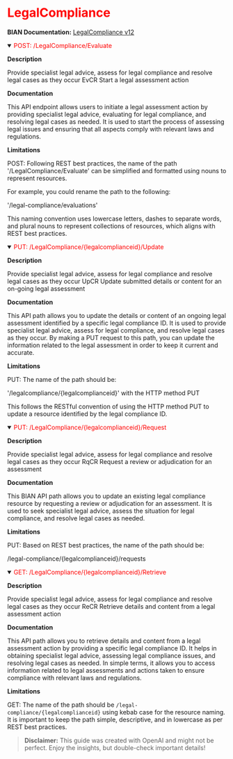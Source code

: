 <h1 style='color:red;'>LegalCompliance</h1>

**BIAN Documentation:** [LegalCompliance v12](https://app.swaggerhub.com/apis/BIAN-3/LegalCompliance/12.0.0)

<details open>
  <summary><span style='color:red;'>POST: /LegalCompliance/Evaluate</span></summary>

  **Description**

  Provide specialist legal advice, assess for legal compliance and resolve legal cases as they occur EvCR Start a legal assessment action

  **Documentation**

  This API endpoint allows users to initiate a legal assessment action by providing specialist legal advice, evaluating for legal compliance, and resolving legal cases as needed. It is used to start the process of assessing legal issues and ensuring that all aspects comply with relevant laws and regulations.

  **Limitations**

  POST: Following REST best practices, the name of the path '/LegalCompliance/Evaluate' can be simplified and formatted using nouns to represent resources. 

For example, you could rename the path to the following: 

'/legal-compliance/evaluations'

This naming convention uses lowercase letters, dashes to separate words, and plural nouns to represent collections of resources, which aligns with REST best practices.

</details>

<details open>
  <summary><span style='color:red;'>PUT: /LegalCompliance/{legalcomplianceid}/Update</span></summary>

  **Description**

  Provide specialist legal advice, assess for legal compliance and resolve legal cases as they occur UpCR Update submitted details or content for an on-going legal assessment

  **Documentation**

  This API path allows you to update the details or content of an ongoing legal assessment identified by a specific legal compliance ID. It is used to provide specialist legal advice, assess for legal compliance, and resolve legal cases as they occur. By making a PUT request to this path, you can update the information related to the legal assessment in order to keep it current and accurate.

  **Limitations**

  PUT: The name of the path should be:

'/legalcompliance/{legalcomplianceid}' with the HTTP method PUT

This follows the RESTful convention of using the HTTP method PUT to update a resource identified by the legal compliance ID.

</details>

<details open>
  <summary><span style='color:red;'>PUT: /LegalCompliance/{legalcomplianceid}/Request</span></summary>

  **Description**

  Provide specialist legal advice, assess for legal compliance and resolve legal cases as they occur RqCR Request a review or adjudication for an assessment

  **Documentation**

  This BIAN API path allows you to update an existing legal compliance resource by requesting a review or adjudication for an assessment. It is used to seek specialist legal advice, assess the situation for legal compliance, and resolve legal cases as needed.

  **Limitations**

  PUT: Based on REST best practices, the name of the path should be: 

/legal-compliance/{legalcomplianceid}/requests

</details>

<details open>
  <summary><span style='color:red;'>GET: /LegalCompliance/{legalcomplianceid}/Retrieve</span></summary>

  **Description**

  Provide specialist legal advice, assess for legal compliance and resolve legal cases as they occur ReCR Retrieve details and content from a legal assessment action

  **Documentation**

  This API path allows you to retrieve details and content from a legal assessment action by providing a specific legal compliance ID. It helps in obtaining specialist legal advice, assessing legal compliance issues, and resolving legal cases as needed. In simple terms, it allows you to access information related to legal assessments and actions taken to ensure compliance with relevant laws and regulations.

  **Limitations**

  GET: The name of the path should be `/legal-compliance/{legalcomplianceid}` using kebab case for the resource naming. It is important to keep the path simple, descriptive, and in lowercase as per REST best practices.

</details>

> **Disclaimer:** This guide was created with OpenAI and might not be perfect. Enjoy the insights, but double-check important details!
